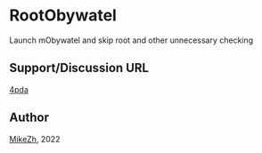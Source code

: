 # RootObywatel

Launch mObywatel and skip root and other unnecessary checking

## Support/Discussion URL
[4pda](https://4pda.to/forum/index.php?s=&showtopic=603033&view=findpost&p=119351146)

## Author
[MikeZh](https://4pda.to/forum/index.php?showuser=683427), 2022